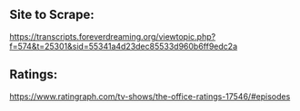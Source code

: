 ## Site to Scrape:
https://transcripts.foreverdreaming.org/viewtopic.php?f=574&t=25301&sid=55341a4d23dec85533d960b6ff9edc2a

## Ratings:
https://www.ratingraph.com/tv-shows/the-office-ratings-17546/#episodes
